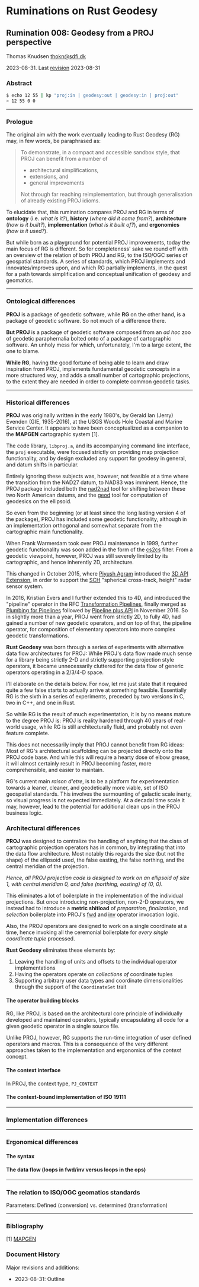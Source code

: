 # Ruminations on Rust Geodesy

## Rumination 008: Geodesy from a PROJ perspective

Thomas Knudsen <thokn@sdfi.dk>

2023-08-31. Last [revision](#document-history) 2023-08-31

### Abstract

```sh
$ echo 12 55 | kp "proj:in | geodesy:out | geodesy:in | proj:out"
> 12 55 0 0
```

---

### Prologue

The original aim with the work eventually leading to Rust Geodesy (RG) may, in few words, be paraphrased as:

> To demonstrate, in a compact and accessible sandbox style, that PROJ can benefit from a number of
>
> - architectural simplifications,
> - extensions, and
> - general improvements
>
> Not through far reaching reimplementation, but through generalisation of already existing PROJ idioms.

To elucidate that, this rumination compares PROJ and RG in terms of **ontology** (i.e. *what is it?*), **history** (*where did it come from?*), **architecture** (*how is it built?*), **implementation** (*what is it built of?*), and **ergonomics** (*how is it used?*).

But while born as a playground for potential PROJ improvements, today the main focus of RG is different. So for completeness' sake we round off with an overview of the relation of both PROJ and RG, to the ISO/OGC series of geospatial standards. A series of standards, which PROJ implements and innovates/improves upon, and which RG partially implements, in the quest for a path towards simplification and conceptual unification of geodesy and geomatics.

---

### Ontological differences

**PROJ** is a package of geodetic software, while **RG** on the other hand, is a package of geodetic software. So not much of a difference there.

**But PROJ** is a package of geodetic software composed from an *ad hoc* zoo of geodetic paraphernalia bolted onto of a package of cartographic software. An unholy mess for which, unfortunately, I'm to a large extent, the one to blame.

**While RG**, having the good fortune of being able to learn and draw inspiration from PROJ, implements fundamental geodetic concepts in a more structured way, and adds a small number of cartographic projections, to the extent they are needed in order to complete common geodetic tasks.

---

### Historical differences

**PROJ** was originally written in the early 1980's, by Gerald Ian (Jerry) Evenden (GIE, 1935-2016), at the USGS Woods Hole Coastal and Marine Service Center. It appears to have been conceptualized as a companion to the **MAPGEN** cartographic system [1].

The code library, `libproj.a`, and its accompanying command line interface, the `proj` executable, were focused strictly on providing map projection functionality, and by design excluded any support for geodesy in general, and datum shifts in particular.

Entirely ignoring these subjects was, however, not feasible at a time where the transition from the NAD27 datum, to NAD83 was imminent. Hence, the PROJ package included both the [nad2nad](https://github.com/OSGeo/PROJ/blob/4.7/src/nad2nad.c) tool for shifting between these two North American datums, and the [geod](https://github.com/OSGeo/PROJ/blob/4.7/src/geod.c) tool for computation of geodesics on the ellipsoid.

So even from the beginning (or at least since the long lasting version 4 of the package), PROJ has included some geodetic functionality, although in an implementation orthogonal and somewhat separate from the cartographic main functionality.

When Frank Warmerdam took over PROJ maintenance in 1999, further geodetic functionality was soon added in the form of the [cs2cs](https://github.com/OSGeo/PROJ/blob/4.7/src/cs2cs.c) filter. From a geodetic viewpoint, however, PROJ was still severely limited by its cartographic, and hence inherently 2D, architecture.

This changed in October 2015, where [Piyush Agram](https://www.linkedin.com/in/piyush-shanker-agram-78a76b2/) introduced the [3D API Extension](https://github.com/OSGeo/PROJ/commit/757a2c8f946faccf9d094d76cb79e6ebe0006564), in order to support the [SCH](https://github.com/OSGeo/PROJ/blob/5.0/src/PJ_sch.c) "spherical cross-track, height" radar sensor system.

In 2016, Kristian Evers and I further extended this to 4D, and introduced the "pipeline" operator in the RFC [Transformation Pipelines](https://github.com/OSGeo/PROJ/pull/388), finally merged as [Plumbing for Pipelines](https://github.com/OSGeo/PROJ/pull/453) followed by [Pipeline plus API](https://github.com/OSGeo/PROJ/pull/445) in November 2016. So in slightly more than a year, PROJ went from strictly 2D, to fully 4D, had gained a number of new geodetic operators, and on top of that, the pipeline operator, for composition of elementary operators into more complex geodetic transformations.

**Rust Geodesy** was born through a series of experiments with alternative data flow architectures for PROJ: While PROJ's data flow made much sense for a library being strictly 2-D and strictly supporting projection style operators, it became unnecessarily cluttered for the data flow of generic operators operating in a 2/3/4-D space.

I'll elaborate on the details below. For now, let me just state that it required quite a few false starts to actually arrive at something feasible. Essentially RG is the sixth in a series of experiments, preceded by two versions in C, two in C++, and one in Rust.

So while RG is the result of much experimentation, it is by no means mature to the degree PROJ is: PROJ is reality hardened through 40 years of real-world usage, while RG is still architecturally fluid, and probably not even feature complete.

This does not necessarily imply that PROJ cannot benefit from RG ideas: Most of RG's architectural scaffolding can be projected directly onto the PROJ code base. And while this will require a hearty dose of elbow grease, it will almost certainly result in PROJ becoming faster, more comprehensible, and easier to maintain.

RG's current main *raison d'etre*, is to be a platform for experimentation towards a leaner, cleaner, and geodetically more viable, set of ISO geospatial standards. This involves the surmounting of galactic scale inerty, so visual progress is not expected immediately. At a decadal time scale it may, however, lead to the potential for additional clean ups in the PROJ business logic.

### Architectural differences

**PROJ** was designed to centralize the handling of anything that the class of cartographic projection operators has in common, by integrating that into the data flow architecture. Most notably this regards the size (but not the shape) of the ellipsoid used, the false easting, the false northing, and the central meridian of the projection.

*Hence, all PROJ projection code is designed to work on an ellipsoid of size 1, with central meridian 0, and false (northing, easting) of (0, 0).*

This eliminates a lot of boilerplate in the implementation of the individual projections. But once introducing non-projection, non-2-D operators, we instead had to introduce a **metric shitload** of *preparation*, *finalization*, and *selection* boilerplate into PROJ's [fwd](https://github.com/OSGeo/PROJ/blob/master/src/fwd.cpp) and [inv](https://github.com/OSGeo/PROJ/blob/master/src/inv.cpp) operator invocation logic.

Also, the PROJ operators are designed to work on a single coordinate at a time, hence invoking all the ceremonial boilerplate for *every single coordinate tuple* processed.

**Rust Geodesy** eliminates these elements by:

1. Leaving the handling of units and offsets to the individual operator implementations
2. Having the operators operate on *collections of* coordinate tuples
3. Supporting arbitrary user data types and coordinate dimensionalities through the support of the `CoordinateSet` trait

#### The operator building blocks

RG, like PROJ, is based on the architectural core principle of individually developed and maintained operators, typically encapsulating all code for a given geodetic operator in a single source file.

Unlike PROJ, however, RG supports the run-time integration of user defined operators and macros. This is a consequence of the very different approaches taken to the implementation and ergonomics of the *context* concept.

#### The context interface

In PROJ, the context type, `PJ_CONTEXT`

#### The context-bound implementation of ISO 19111

---

### Implementation differences

---

### Ergonomical differences

#### The syntax

#### The data flow (loops in fwd/inv versus loops in the ops)

---

### The relation to ISO/OGC geomatics standards

Parameters: Defined (conversion) vs. determined (transformation)

---

### Bibliography

[1] [MAPGEN](https://www.usgs.gov/publications/mapgen-cartographic-system)

### Document History

Major revisions and additions:

- 2023-08-31: Outline
